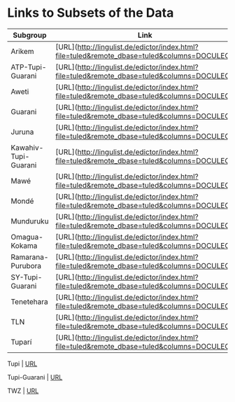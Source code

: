 # Links to Subsets of the Data

Subgroup | Link 
--- | --- 
Arikem | [URL](http://lingulist.de/edictor/index.html?file=tuled&remote_dbase=tuled&columns=DOCULECT|CONCEPT|VALUE|FORM|TOKENS|ALIGNMENT|COGID|COGIDS|CROSSIDS|MORPHEMES|COGNACY|BORROWING|NOTE&basics=DOCULECT|CONCEPT|VALUE|FORM|TOKENS|COGID|COGIDS|MORPHEMES|BORROWING|NOTE&preview=100&languages=Arikem|Karitiana&async=true)
ATP-Tupi-Guarani | [URL](http://lingulist.de/edictor/index.html?file=tuled&remote_dbase=tuled&columns=DOCULECT|CONCEPT|VALUE|FORM|TOKENS|ALIGNMENT|COGID|COGIDS|CROSSIDS|MORPHEMES|COGNACY|BORROWING|NOTE&basics=DOCULECT|CONCEPT|VALUE|FORM|TOKENS|COGID|COGIDS|MORPHEMES|BORROWING|NOTE&preview=100&languages=AsuriniTocantins|Parakana&async=true)
Aweti | [URL](http://lingulist.de/edictor/index.html?file=tuled&remote_dbase=tuled&columns=DOCULECT|CONCEPT|VALUE|FORM|TOKENS|ALIGNMENT|COGID|COGIDS|CROSSIDS|MORPHEMES|COGNACY|BORROWING|NOTE&basics=DOCULECT|CONCEPT|VALUE|FORM|TOKENS|COGID|COGIDS|MORPHEMES|BORROWING|NOTE&preview=100&languages=Aweti&async=true)
Guarani | [URL](http://lingulist.de/edictor/index.html?file=tuled&remote_dbase=tuled&columns=DOCULECT|CONCEPT|VALUE|FORM|TOKENS|ALIGNMENT|COGID|COGIDS|CROSSIDS|MORPHEMES|COGNACY|BORROWING|NOTE&basics=DOCULECT|CONCEPT|VALUE|FORM|TOKENS|COGID|COGIDS|MORPHEMES|BORROWING|NOTE&preview=100&languages=Chiriguano|Nandeva|Guarani|Guarayo|Ache|Mbya|OldGuarani|Tapiete|Xeta&async=true)
Juruna | [URL](http://lingulist.de/edictor/index.html?file=tuled&remote_dbase=tuled&columns=DOCULECT|CONCEPT|VALUE|FORM|TOKENS|ALIGNMENT|COGID|COGIDS|CROSSIDS|MORPHEMES|COGNACY|BORROWING|NOTE&basics=DOCULECT|CONCEPT|VALUE|FORM|TOKENS|COGID|COGIDS|MORPHEMES|BORROWING|NOTE&preview=100&languages=Juruna|Xipaya&async=true)
Kawahiv-Tupi-Guarani | [URL](http://lingulist.de/edictor/index.html?file=tuled&remote_dbase=tuled&columns=DOCULECT|CONCEPT|VALUE|FORM|TOKENS|ALIGNMENT|COGID|COGIDS|CROSSIDS|MORPHEMES|COGNACY|BORROWING|NOTE&basics=DOCULECT|CONCEPT|VALUE|FORM|TOKENS|COGID|COGIDS|MORPHEMES|BORROWING|NOTE&preview=100&languages=AcuaTupi|Amondawa|Apiaka|Jiahoi|Juma|Kaiowa|Karipuna|Parintintin|Urueuwauwau|Tenharim|ApiakaNatterer&async=true)
Mawé | [URL](http://lingulist.de/edictor/index.html?file=tuled&remote_dbase=tuled&columns=DOCULECT|CONCEPT|VALUE|FORM|TOKENS|ALIGNMENT|COGID|COGIDS|CROSSIDS|MORPHEMES|COGNACY|BORROWING|NOTE&basics=DOCULECT|CONCEPT|VALUE|FORM|TOKENS|COGID|COGIDS|MORPHEMES|BORROWING|NOTE&preview=100&languages=Mawe|MaweNatterer&async=true)
Mondé | [URL](http://lingulist.de/edictor/index.html?file=tuled&remote_dbase=tuled&columns=DOCULECT|CONCEPT|VALUE|FORM|TOKENS|ALIGNMENT|COGID|COGIDS|CROSSIDS|MORPHEMES|COGNACY|BORROWING|NOTE&basics=DOCULECT|CONCEPT|VALUE|FORM|TOKENS|COGID|COGIDS|MORPHEMES|BORROWING|NOTE&preview=100&languages=Arua|Aruashi|CintaLarga|Gaviao|Kabanae|Matanau|Monde|SuruiPaiter|Zoro&async=true)
Munduruku | [URL](http://lingulist.de/edictor/index.html?file=tuled&remote_dbase=tuled&columns=DOCULECT|CONCEPT|VALUE|FORM|TOKENS|ALIGNMENT|COGID|COGIDS|CROSSIDS|MORPHEMES|COGNACY|BORROWING|NOTE&basics=DOCULECT|CONCEPT|VALUE|FORM|TOKENS|COGID|COGIDS|MORPHEMES|BORROWING|NOTE&preview=100&languages=Kuruaya|Munduruku|MundurukuNatterer&async=true)
Omagua-Kokama | [URL](http://lingulist.de/edictor/index.html?file=tuled&remote_dbase=tuled&columns=DOCULECT|CONCEPT|VALUE|FORM|TOKENS|ALIGNMENT|COGID|COGIDS|CROSSIDS|MORPHEMES|COGNACY|BORROWING|NOTE&basics=DOCULECT|CONCEPT|VALUE|FORM|TOKENS|COGID|COGIDS|MORPHEMES|BORROWING|NOTE&preview=100&languages=Kokama|Omagua&async=true)
Ramarana-Purubora | [URL](http://lingulist.de/edictor/index.html?file=tuled&remote_dbase=tuled&columns=DOCULECT|CONCEPT|VALUE|FORM|TOKENS|ALIGNMENT|COGID|COGIDS|CROSSIDS|MORPHEMES|COGNACY|BORROWING|NOTE&basics=DOCULECT|CONCEPT|VALUE|FORM|TOKENS|COGID|COGIDS|MORPHEMES|BORROWING|NOTE&preview=100&languages=Karo|NtogapidItogapuk|Purubora|Ramarama|Uruku|Urumi&async=true)
SY-Tupi-Guarani | [URL](http://lingulist.de/edictor/index.html?file=tuled&remote_dbase=tuled&columns=DOCULECT|CONCEPT|VALUE|FORM|TOKENS|ALIGNMENT|COGID|COGIDS|CROSSIDS|MORPHEMES|COGNACY|BORROWING|NOTE&basics=DOCULECT|CONCEPT|VALUE|FORM|TOKENS|COGID|COGIDS|MORPHEMES|BORROWING|NOTE&preview=100&languages=Siriono|Yuki&async=true)
Tenetehara | [URL](http://lingulist.de/edictor/index.html?file=tuled&remote_dbase=tuled&columns=DOCULECT|CONCEPT|VALUE|FORM|TOKENS|ALIGNMENT|COGID|COGIDS|CROSSIDS|MORPHEMES|COGNACY|BORROWING|NOTE&basics=DOCULECT|CONCEPT|VALUE|FORM|TOKENS|COGID|COGIDS|MORPHEMES|BORROWING|NOTE&preview=100&languages=Guajajara|Tembe&async=true)
TLN | [URL](http://lingulist.de/edictor/index.html?file=tuled&remote_dbase=tuled&columns=DOCULECT|CONCEPT|VALUE|FORM|TOKENS|ALIGNMENT|COGID|COGIDS|CROSSIDS|MORPHEMES|COGNACY|BORROWING|NOTE&basics=DOCULECT|CONCEPT|VALUE|FORM|TOKENS|COGID|COGIDS|MORPHEMES|BORROWING|NOTE&preview=100&languages=LGAXVIII|TupiAustral|Nheengatu|Tupinamba&async=true)
Tuparí | [URL](http://lingulist.de/edictor/index.html?file=tuled&remote_dbase=tuled&columns=DOCULECT|CONCEPT|VALUE|FORM|TOKENS|ALIGNMENT|COGID|COGIDS|CROSSIDS|MORPHEMES|COGNACY|BORROWING|NOTE&basics=DOCULECT|CONCEPT|VALUE|FORM|TOKENS|COGID|COGIDS|MORPHEMES|BORROWING|NOTE&preview=100&languages=Akuntsu|Kampe|Kepkiriwat|Makurap|Mekens|Tupari|Wayoro&async=true)

Tupi | [URL](http://lingulist.de/edictor/index.html?file=tuled&remote_dbase=tuled&columns=DOCULECT|CONCEPT|VALUE|FORM|TOKENS|ALIGNMENT|COGID|COGIDS|CROSSIDS|MORPHEMES|COGNACY|BORROWING|NOTE&basics=DOCULECT|CONCEPT|VALUE|FORM|TOKENS|COGID|COGIDS|MORPHEMES|BORROWING|NOTE&preview=100&languages=ProtoTupi&async=true)

Tupi-Guarani | [URL](http://lingulist.de/edictor/index.html?file=tuled&remote_dbase=tuled&columns=DOCULECT|CONCEPT|VALUE|FORM|TOKENS|ALIGNMENT|COGID|COGIDS|CROSSIDS|MORPHEMES|COGNACY|BORROWING|NOTE&basics=DOCULECT|CONCEPT|VALUE|FORM|TOKENS|COGID|COGIDS|MORPHEMES|BORROWING|NOTE&preview=100&languages=Amanaye|Anambe|AnambeEhrenreich|Apapokuva|Arawete|Arawine|AsuriniXingu|AureAura|AvaCanoeiro|Guaja|Jora|Kaapor|Kamajura|Kayabi|Piripkura|SuruiAikewara|Takunjape|Tapirape|Wirafed|Turiwara|Warazu|ProtoTupiGuarani&async=true)

TWZ | [URL](http://lingulist.de/edictor/index.html?file=tuled&remote_dbase=tuled&columns=DOCULECT|CONCEPT|VALUE|FORM|TOKENS|ALIGNMENT|COGID|COGIDS|CROSSIDS|MORPHEMES|COGNACY|BORROWING|NOTE&basics=DOCULECT|CONCEPT|VALUE|FORM|TOKENS|COGID|COGIDS|MORPHEMES|BORROWING|NOTE&preview=100&languages=Teko|Wayampi|Zoe&async=true)

